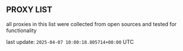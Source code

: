 ## PROXY LIST

all proxies in this list were collected from open sources and tested for functionality

last update: `2025-04-07 10:00:18.805714+00:00` UTC